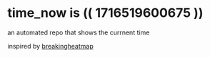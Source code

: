 # time_now is (( 1716519600675 ))

an automated repo that shows the currnent time

inspired by [breakingheatmap](https://github.com/breakingheatmap/breakingheatmap)
